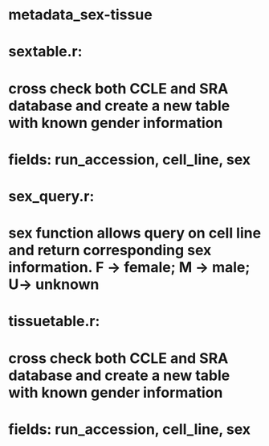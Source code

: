 # metadata_sex-tissue

# sextable.r:
# cross check both CCLE and SRA database and create a new table with known gender information 
# fields: run_accession, cell_line, sex

# sex_query.r:
# sex function allows query on cell line and return corresponding sex information. F -> female; M -> male; U-> unknown

# tissuetable.r:
# cross check both CCLE and SRA database and create a new table with known gender information 
# fields: run_accession, cell_line, sex
